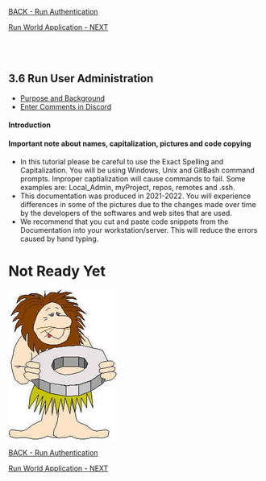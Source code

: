 <!-- ------------------------------------------------------------------------- -->

<div class="page-back">


[BACK - Run Authentication](/formR/fr0402_Authentication.md)
</div><div class="page-next">

[Run World Application - NEXT](/formR/fr0404_World-Application.md)
</div><div style="margin-top:35px">&nbsp;</div>

<!-- ------------------------------------------------------------------------- -->


## 3.6 Run User Administration <!-- {docsify-ignore} -->
- [Purpose and Background](../Setup/purposes/pfr0307_Setup-React-Apps-Ubuntu.md)
- [Enter Comments in Discord](https://discord.com/channels/928752444316483585/959889529865633862)

#### Introduction


#### Important note about names, capitalization, pictures and code copying
- In this tutorial please be careful to use the Exact Spelling and Capitalization. You will be using Windows, Unix and GitBash command prompts. Improper captialization will cause commands to fail. Some examples are: Local_Admin, myProject, repos, remotes and .ssh.
- This documentation was produced in 2021-2022. You will experience differences in some of the pictures due to the changes made over time by the developers of the softwares and web sites that are used.
- We recommend that you cut and paste code snippets from the Documentation into your workstation/server. This will reduce the errors caused by hand typing.

# Not Ready Yet

![Not Ready Yet](./images/fr0000-01_not-ready.png "Not Ready Yet")


<!-- ------------------------------------------------------------------------- -->

<div class="page-back">

[BACK - Run Authentication](/formR/fr0402_Authentication.md)
</div><div class="page-next">

[Run World Application - NEXT](/formR/fr0404_World-Application.md)
</div>

<!-- ------------------------------------------------------------------------- -->